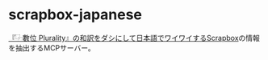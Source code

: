 # scrapbox-japanese

[『⿻數位 Plurality』の和訳をダシにして日本語でワイワイするScrapbox](https://scrapbox.io/plurality-japanese/)の情報を抽出するMCPサーバー。
